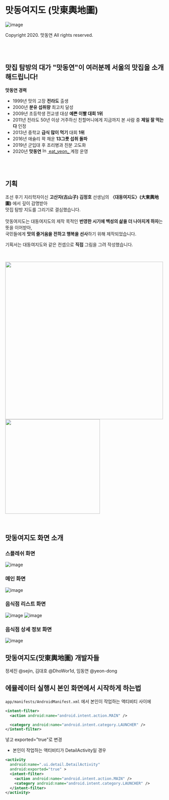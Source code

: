 # 맛동여지도 (맛東輿地圖)
![image](https://github.com/user-attachments/assets/433ea114-c809-4ea2-aeab-5b10b7dd3214)

Copyright 2020. 맛동연 All rights reserved.

<br/>
<br/>

## 맛집 탐방의 대가 "맛동연"이 여러분께 서울의 맛집을 소개해드립니다!

**맛동연 경력**
- 1999년 맛의 고장 **전라도** 출생
- 2000년 **분유 섭취량** 최고치 달성
- 2009년 초등학생 전교생 대상 **예쁜 이빨 대회 1위**
- 2011년 전라도 50년 이상 거주하신 친할머니에게 지금까지 본 사람 중 **제일 잘 먹는다** 인정
- 2013년 중학교 **급식 많이 먹기** 대회 **1위**
- 2016년 애슐리 꽉 채운 **13그릇 섭취 돌파**
- 2019년 군입대 후 조리병과 친분 고도화
- 2020년 **맛동연** <a href="https://www.instagram.com/eat_yeon_">
    <img src="https://upload.wikimedia.org/wikipedia/commons/a/a5/Instagram_icon.png" alt="Instagram" width="16" height="16"> eat_yeon_
</a> 계정 운영

<br/>
<br/>

## 기획
조선 후기 지리학자이신 **고산자(古山子) 김정호** 선생님의 **〈대동여지도〉(大東輿地圖)** 에서 깊이 감명받아
<br/>맛집 탐방 지도를 그리기로 결심했습니다.
<br/><br/>
맛동여지도는 대동여지도의 제작 목적인 **번영한 시기에 백성의 삶을 더 나아지게 하자**는 뜻을 이어받아,<br/>
국민들에게 **맛의 즐거움을 전하고 행복을 선사**하기 위해 제작되었습니다.

기획서는 대동여지도와 같은 컨셉으로 **직접** 그림을 그려 작성했습니다.

<br/>

<img src="https://github.com/user-attachments/assets/9d3bf62a-ca1c-45cd-a20f-9694f28028df" width="500" /> <img src="https://github.com/user-attachments/assets/247bcc8b-fbab-4ee9-bc5f-b82d1f48c4ed" width="300" />

<br/>

## 맛동여지도 화면 소개
### 스플레쉬 화면
![image](https://github.com/user-attachments/assets/b708ee5d-60c8-4653-8395-03709c6fd5f1)

### 메인 화면
![image](https://github.com/user-attachments/assets/334acb35-0db9-4205-b964-0a254cf84d77)

### 음식점 리스트 화면
![image](https://github.com/user-attachments/assets/7d2ebbd3-fc3b-4694-970e-10e1d0523859)
![image](https://github.com/user-attachments/assets/0241a7e8-6308-4458-a00e-e4da2fd5af42)


### 음식점 상세 정보 화면
![image](https://github.com/user-attachments/assets/e820fd61-3b63-4729-872c-acf94edec4c5)

## 맛동여지도(맛東輿地圖) 개발자들
정세진 @sejin, 김대호 @DhoWor1d, 임동연 @yeon-dong

## 에뮬레이터 실행시 본인 화면에서 시작하게 하는법
` app/manifests/AndroidManifest.xml ` 에서 본인이 작업하는 액티비티 사이에 
```xml
<intent-filter>
  <action android:name="android.intent.action.MAIN" />

  <category android:name="android.intent.category.LAUNCHER" />
</intent-filter>
```
넣고 exported="true"로 변경


- 본인이 작업하는 액티비티가 DetailActivity일 경우
```xml
<activity
  android:name=".ui.detail.DetailActivity"
  android:exported="true" >
  <intent-filter>
    <action android:name="android.intent.action.MAIN" />
    <category android:name="android.intent.category.LAUNCHER" />
  </intent-filter>
</activity>
```

